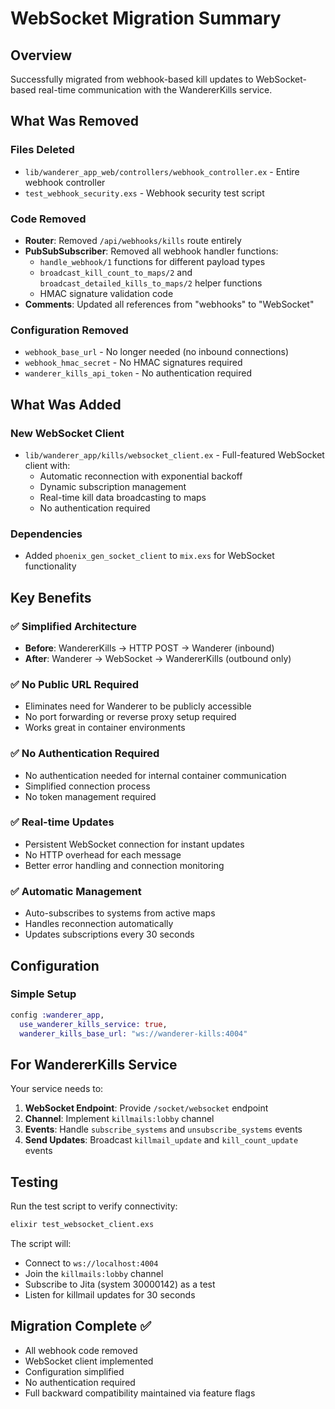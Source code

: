 # WebSocket Migration Summary

## Overview
Successfully migrated from webhook-based kill updates to WebSocket-based real-time communication with the WandererKills service.

## What Was Removed

### Files Deleted
- `lib/wanderer_app_web/controllers/webhook_controller.ex` - Entire webhook controller
- `test_webhook_security.exs` - Webhook security test script

### Code Removed
- **Router**: Removed `/api/webhooks/kills` route entirely
- **PubSubSubscriber**: Removed all webhook handler functions:
  - `handle_webhook/1` functions for different payload types
  - `broadcast_kill_count_to_maps/2` and `broadcast_detailed_kills_to_maps/2` helper functions
  - HMAC signature validation code
- **Comments**: Updated all references from "webhooks" to "WebSocket"

### Configuration Removed
- `webhook_base_url` - No longer needed (no inbound connections)
- `webhook_hmac_secret` - No HMAC signatures required
- `wanderer_kills_api_token` - No authentication required

## What Was Added

### New WebSocket Client
- `lib/wanderer_app/kills/websocket_client.ex` - Full-featured WebSocket client with:
  - Automatic reconnection with exponential backoff
  - Dynamic subscription management
  - Real-time kill data broadcasting to maps
  - No authentication required

### Dependencies
- Added `phoenix_gen_socket_client` to `mix.exs` for WebSocket functionality

## Key Benefits

### ✅ **Simplified Architecture**
- **Before**: WandererKills → HTTP POST → Wanderer (inbound)
- **After**: Wanderer → WebSocket → WandererKills (outbound only)

### ✅ **No Public URL Required**
- Eliminates need for Wanderer to be publicly accessible
- No port forwarding or reverse proxy setup required
- Works great in container environments

### ✅ **No Authentication Required**
- No authentication needed for internal container communication
- Simplified connection process
- No token management required

### ✅ **Real-time Updates**
- Persistent WebSocket connection for instant updates
- No HTTP overhead for each message
- Better error handling and connection monitoring

### ✅ **Automatic Management**
- Auto-subscribes to systems from active maps
- Handles reconnection automatically
- Updates subscriptions every 30 seconds

## Configuration

### Simple Setup
```elixir
config :wanderer_app,
  use_wanderer_kills_service: true,
  wanderer_kills_base_url: "ws://wanderer-kills:4004"
```

## For WandererKills Service

Your service needs to:

1. **WebSocket Endpoint**: Provide `/socket/websocket` endpoint
2. **Channel**: Implement `killmails:lobby` channel
3. **Events**: Handle `subscribe_systems` and `unsubscribe_systems` events
4. **Send Updates**: Broadcast `killmail_update` and `kill_count_update` events

## Testing

Run the test script to verify connectivity:
```bash
elixir test_websocket_client.exs
```

The script will:
- Connect to `ws://localhost:4004`
- Join the `killmails:lobby` channel
- Subscribe to Jita (system 30000142) as a test
- Listen for killmail updates for 30 seconds

## Migration Complete ✅

- All webhook code removed
- WebSocket client implemented  
- Configuration simplified
- No authentication required
- Full backward compatibility maintained via feature flags 